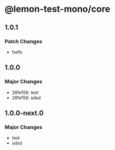 # @lemon-test-mono/core

## 1.0.1

### Patch Changes

- fsdfs

## 1.0.0

### Major Changes

- 26fe156: test
- 26fe156: sdsd

## 1.0.0-next.0

### Major Changes

- test
- sdsd
